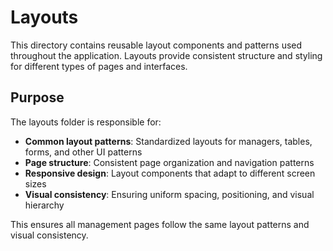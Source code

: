 # Layouts

This directory contains reusable layout components and patterns used throughout the application. Layouts provide consistent structure and styling for different types of pages and interfaces.

## Purpose

The layouts folder is responsible for:

- **Common layout patterns**: Standardized layouts for managers, tables, forms, and other UI patterns
- **Page structure**: Consistent page organization and navigation patterns  
- **Responsive design**: Layout components that adapt to different screen sizes
- **Visual consistency**: Ensuring uniform spacing, positioning, and visual hierarchy

This ensures all management pages follow the same layout patterns and visual consistency.
